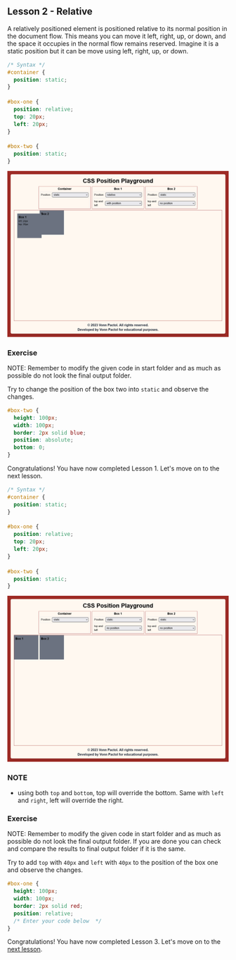 ## Lesson 2 - Relative

A relatively positioned element is positioned relative to its normal position in the document flow. This means you can move it left, right, up, or down, and the space it occupies in the normal flow remains reserved. Imagine it is a static position but it can be move using left, right, up, or down.

```css
/* Syntax */
#container {
  position: static;
}

#box-one {
  position: relative;
  top: 20px;
  left: 20px;
}

#box-two {
  position: static;
}
```

![Relative Sample Output](../images/relative.png)

### Exercise

NOTE: Remember to modify the given code in start folder and as much as possible do not look the final output folder.

Try to change the position of the box two into `static` and observe the changes.

```css
#box-two {
  height: 100px;
  width: 100px;
  border: 2px solid blue;
  position: absolute;
  bottom: 0;
}
```

Congratulations! You have now completed Lesson 1. Let's move on to the next lesson.

```css
/* Syntax */
#container {
  position: static;
}

#box-one {
  position: relative;
  top: 20px;
  left: 20px;
}

#box-two {
  position: static;
}
```

![Position Static Output](../images/static.png)

### NOTE

- using both `top` and `bottom`, top will override the bottom. Same with `left` and `right`, left will override the right.

### Exercise

NOTE: Remember to modify the given code in start folder and as much as possible do not look the final output folder. If you are done you can check and compare the results to final output folder if it is the same.

Try to add `top` with `40px` and `left` with `40px` to the position of the box one and observe the changes.

```css
#box-one {
  height: 100px;
  width: 100px;
  border: 2px solid red;
  position: relative;
  /* Enter your code below  */
}
```

Congratulations! You have now completed Lesson 3. Let's move on to the [next lesson](https://github.com/sharproyalz/css-position/tree/main/4_Lesson).

